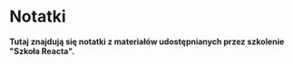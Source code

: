 # Notatki

**Tutaj znajdują się notatki z materiałów udostępnianych przez szkolenie "Szkoła Reacta".**
